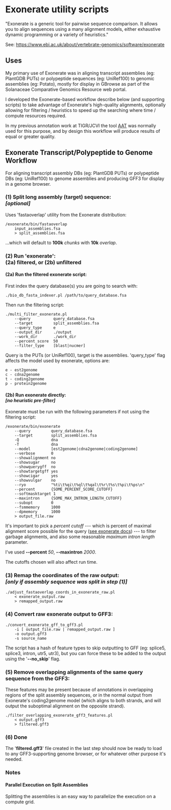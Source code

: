 # Exonerate utility scripts

"Exonerate is a generic tool for pairwise sequence comparison. It allows you to align sequences using a many alignment models, either exhaustive dynamic programming or a variety of heuristics."

See: <https://www.ebi.ac.uk/about/vertebrate-genomics/software/exonerate>

## Uses

My primary use of Exonerate was in aligning transcript assemblies (eg: PlantGDB PUTs) or polypeptide sequences (eg: UniRef100) to genomic assemblies (eg: Potato), mostly for display in GBrowse as part of the Solanaceae Comparative Genomics Resource web portal.

I developed the Exonerate-based workflow describe below (and supporting scripts) to take advantage of Exonerate's high-quality alignments, optionally allowing for filtering / heuristics to speed up the searching where time / compute resources required.

In my previous annotation work at TIGR/JCVI the tool [AAT](http://aatpackage.sourceforge.net/) was normally used for this purpose, and by design this workflow will produce results of equal or greater quality.

## Exonerate Transcript/Polypeptide to Genome Workflow
For aligning transcript assembly DBs (eg: PlantGDB PUTs) or polypeptide DBs (eg: UniRef100) to genome assemblies and producing GFF3 for display in a genome browser.

### (1) Split long assembly (target) sequence: <br /> *[optional]*

Uses 'fastaoverlap' utility from the Exonerate distribution:

    /exonerate/bin/fastaoverlap
        input_assemblies.fsa 
        > split_assemblies.fsa

...which will default to **100k** *chunks* with **10k** *overlap*.

### (2) Run 'exonerate': <br />(2a) filtered, or (2b) unfiltered

#### (2a) Run the filtered exonerate script:
First index the query database(s) you are going to search with:

    ./bio_db_fasta_indexer.pl /path/to/query_database.fsa
        

Then run the filtering script:

    ./multi_filter_exonerate.pl
        --query          query_database.fsa
        --target         split_assemblies.fsa
        --query_type     e 
        --output_dir     ./output
        --work_dir       ./work_dir 
        --percent_score  50
        --filter_type    [blast|nucmer]
  
Query is the PUTs (or UniRef100), target is the assemblies.
'query_type' flag affects the model used by exonerate, options are:

    e - est2genome
    c - cdna2genome
    t - coding2genome
    p - protein2genome

#### (2b) Run exonerate directly: <br /> *[no heuristic pre-filter]*

Exonerate must be run with the following parameters if not using the filtering script:

    /exonerate/bin/exonerate
        --query         query_database.fsa
        --target        split_assemblies.fsa
        -Q              dna
        -T              dna
        --model         [est2genome|cdna2genome|coding2genome]
        --verbose       0
        --showalignment no
        --showsugar     no 
        --showquerygff  no
        --showtargetgff yes
        --showcigar     yes
        --showvulgar    no
        --ryo           "%ti\t%qi\t%ql\t%qal\t%r\t%s\t%pi\t%ps\n"
        --percent       {SOME_PERCENT_SCORE_CUTOFF}
        --softmasktarget 1 
        --maxintron     {SOME_MAX_INTRON_LENGTH_CUTOFF}
        --subopt        0
        --fsmmemory     1000
        --dpmemory      1000
        > output_file.raw
  
It's important to pick a *percent cutoff* --- which is percent of maximal alignment score possible for the query ([see exonerate docs](https://www.ebi.ac.uk/about/vertebrate-genomics/software/exonerate-user-guide)) --- to filter garbage alignments, and also some reasonable *maximum intron length* parameter.

I've used **--percent** *50*, **--maxintron** *2000*.

The cutoffs chosen will also affect run time.


### (3) Remap the coordinates of the raw output: <br /> *[only if assembly sequence was split in step (1)]*

    ./adjust_fastaoverlap_coords_in_exonerate_raw.pl
        < exonerate_output.raw 
        > remapped_output.raw
  
### (4) Convert raw exonerate output to GFF3:

    ./convert_exonerate_gff_to_gff3.pl
        -i [ output_file.raw | remapped_output.raw ]
        -o output.gff3 
        -s source_name
  
The script has a hash of feature types to skip outputting to GFF (eg: splice5, splice3, intron, utr5, utr3), but you can force these to be added to the output using the '**--no\_skip**' flag.

### (5) Remove overlapping alignments of the same query sequence from the GFF3:

These features may be present because of annotations in overlapping regions of the split assembly sequences, or in the normal output from Exonerate's coding2genome model (which aligns to both strands, and will output the suboptimal alignment on the opposite strand).

    ./filter_overlapping_exonerate_gff3_features.pl
        < output.gff3
        > filtered.gff3

### (6) Done

The '**filtered.gff3**' file created in the last step should now be ready to load to any GFF3-supporting genome browser, or for whatever other purpose it's needed.

### Notes

#### Parallel Execution on Split Assemblies

Splitting the assemblies is an easy way to parallelize the execution on a compute grid. 
